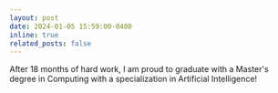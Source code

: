 ```yaml
---
layout: post
date: 2024-01-05 15:59:00-0400
inline: true
related_posts: false
---
```


After 18 months of hard work, I am proud to graduate with a Master's degree in Computing with a specialization in Artificial Intelligence!
